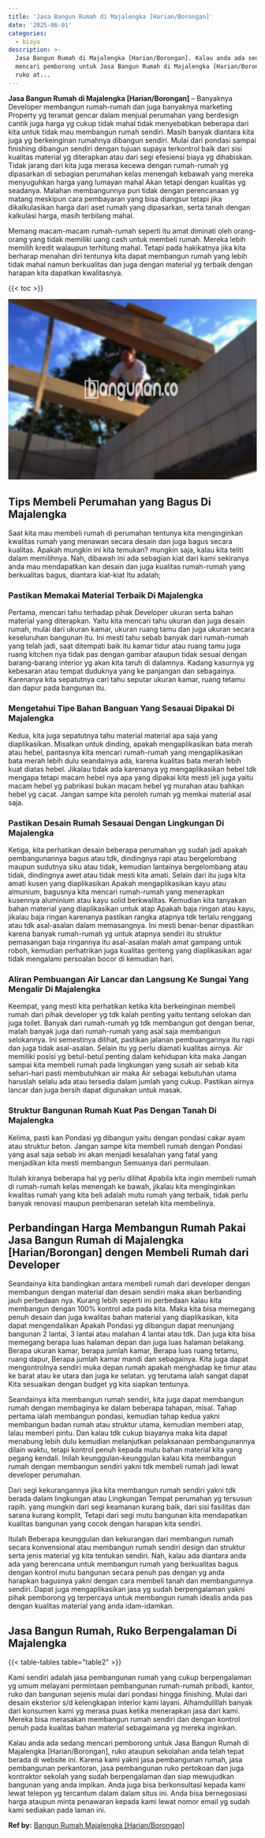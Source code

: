 ```yaml
---
title: 'Jasa Bangun Rumah di Majalengka [Harian/Borongan]'
date: '2025-06-01'
categories:
  - biaya
description: >-
  Jasa Bangun Rumah di Majalengka [Harian/Borongan]. Kalau anda ada sedang
  mencari pemborong untuk Jasa Bangun Rumah di Majalengka [Harian/Borongan],
  ruko at...
---
```


**Jasa Bangun Rumah di Majalengka \[Harian/Borongan\]** – Banyaknya Developer membangun rumah-rumah dan juga banyaknya marketing Property yg teramat gencar dalam menjual perumahan yang berdesign cantik juga harga yg cukup tidak mahal tidak menyebabkan beberapa dari kita untuk tidak mau membangun rumah sendiri. Masih banyak diantara kita juga yg berkeinginan rumahnya dibangun sendiri. Mulai dari pondasi sampai finishing dibangun sendiri dengan tujuan supaya terkontrol baik dari sisi kualitas material yg diterapkan atau dari segi efesiensi biaya yg dihabiskan. Tidak jarang dari kita juga merasa kecewa dengan rumah-rumah yg dipasarkan di sebagian perumahan kelas menengah kebawah yang mereka menyuguhkan harga yang lumayan mahal Akan tetapi dengan kualitas yg seadanya. Malahan membangunnya pun tidak dengan perencanaan yg matang meskipun cara pembayaran yang bisa diangsur tetapi jika dikalkulasikan harga dari aset rumah yang dipasarkan, serta tanah dengan kalkulasi harga, masih terbilang mahal.

Memang macam-macam rumah-rumah seperti itu amat diminati oleh orang-orang yang tidak memiliki uang cash untuk membeli rumah. Mereka lebih memilih kredit walaupun terhitung mahal. Tetapi pada hakikatnya jika kita berharap menahan diri tentunya kita dapat membangun rumah yang lebih tidak mahal namun berkualitas dan juga dengan material yg terbaik dengan harapan kita dapatkan kwalitasnya.

{{< toc >}}

![Jasa Bangun Rumah di Majalengka [Harian/Borongan]](/images/borong-bangunan-11.png)

## Tips Membeli Perumahan yang Bagus Di Majalengka

Saat kita mau membeli rumah di perumahan tentunya kita menginginkan kwalitas rumah yang menawan secara desain dan juga bagus secara kualitas. Apakah mungkin ini kita temukan? mungkin saja, kalau kita teliti dalam memilihnya. Nah, dibawah ini ada sebagian kiat dari kami sekiranya anda mau mendapatkan kan desain dan juga kualitas rumah-rumah yang berkualitas bagus, diantara kiat-kiat Itu adalah;

### Pastikan Memakai Material Terbaik Di Majalengka

Pertama, mencari tahu terhadap pihak Developer ukuran serta bahan material yang diterapkan. Yaitu kita mencari tahu ukuran dan juga desain rumah, mulai dari ukuran kamar, ukuran ruang tamu dan juga ukuran secara keseluruhan bangunan itu. Ini mesti tahu sebab banyak dari rumah-rumah yang telah jadi, saat ditempati baik itu kamar tidur atau ruang tamu juga ruang kitchen nya tidak pas dengan gambar ataupun tidak sesuai dengan barang-barang interior yg akan kita taruh di dalamnya. Kadang kasurnya yg kebesaran atau tempat duduknya yang ke panjangan dan sebagainya. Karenanya kita sepatutnya cari tahu seputar ukuran kamar, ruang tetamu dan dapur pada bangunan itu.

### Mengetahui Tipe Bahan Banguan Yang Sesauai Dipakai Di Majalengka

Kedua, kita juga sepatutnya tahu material material apa saja yang diaplikasikan. Misalkan untuk dinding, apakah mengaplikasikan bata merah atau hebel, pantasnya kita mencari rumah-rumah yang mengaplikasikan bata merah lebih dulu seandainya ada, karena kualitas bata merah lebih kuat diatas hebel. Jikalau tidak ada karenanya yg mengaplikasikan hebel tdk mengapa tetapi macam hebel nya apa yang dipakai kita mesti jeli juga yaitu macam hebel yg pabrikasi bukan macam hebel yg murahan atau bahkan hebel yg cacat. Jangan sampe kita peroleh rumah yg memkai material asal saja.

### Pastikan Desain Rumah Sesauai Dengan Lingkungan Di Majalengka

Ketiga, kita perhatikan desain beberapa perumahan yg sudah jadi apakah pembangunannya bagus atau tdk, dindingnya rapi atau bergelombang maupun sudutnya siku atau tidak, kemudian lantainya bergelombang atau tidak, dindingnya awet atau tidak mesti kita amati. Selain dari itu juga kita amati kusen yang diaplikasikan Apakah mengaplikasikan kayu atau almunium, bagusnya kita mencari rumah-rumah yang menerapkan kusennya aluminium atau kayu solid berkwalitas. Kemudian kita tanyakan bahan material yang diaplikasikan untuk atap Apakah baja ringan atau kayu, jikalau baja ringan karenanya pastikan rangka atapnya tdk terlalu renggang atau tdk asal-asalan dalam memasangnya. Ini mesti benar-benar dipastikan karena banyak rumah-rumah yg untuk atapnya sendiri itu struktur pemasangan baja ringannya itu asal-asalan malah amat gampang untuk roboh, kemudian perhatrikan juga kualitas genteng yang diaplikasikan agar tidak mengalami persoalan bocor di kemudian hari.

### Aliran Pembuangan Air Lancar dan Langsung Ke Sungai Yang Mengalir Di Majalengka

Keempat, yang mesti kita perhatikan ketika kita berkeinginan membeli rumah dari pihak developer yg tdk kalah penting yaitu tentang selokan dan juga toilet. Banyak dari rumah-rumah yg tdk membangun got dengan benar, malah banyak juga dari rumah-rumah yang asal saja membangun selokannya. Ini semestinya dilihat, pastikan jalanan pembuangannya itu rapi dan juga tidak asal-asalan. Selain itu yg perlu diamati kualitas airnya. Air memiliki posisi yg betul-betul penting dalam kehidupan kita maka Jangan sampai kita membeli rumah pada lingkungan yang susah air sebab kita sehari-hari pasti membutuhkan air maka Air sebagai kebutuhan utama haruslah selalu ada atau tersedia dalam jumlah yang cukup. Pastikan airnya lancar dan juga bersih dapat digunakan untuk masak.

### Struktur Bangunan Rumah Kuat Pas Dengan Tanah Di Majalengka

Kelima, pasti kan Pondasi yg dibangun yaitu dengan pondasi cakar ayam atau struktur beton. Jangan sampe kita membeli rumah dengan Pondasi yang asal saja sebab ini akan menjadi kesalahan yang fatal yang menjadikan kita mesti membangun Semuanya dari permulaan.

Itulah kiranya beberapa hal yg perlu dilihat Apabila kita ingin membeli rumah di rumah-rumah kelas menengah ke bawah, jikalau kita menginginkan kwalitas rumah yang kita beli adalah mutu rumah yang terbaik, tidak perlu banyak renovasi maupun pembenaran setelah kita membelinya.

## Perbandingan Harga Membangun Rumah Pakai Jasa Bangun Rumah di Majalengka \[Harian/Borongan\] dengen Membeli Rumah dari Developer

Seandainya kita bandingkan antara membeli rumah dari developer dengan membangun dengan material dan desain sendiri maka akan berbanding jauh perbedaan nya. Kurang lebih seperti ini perbedaan kalau kita membangun dengan 100% kontrol ada pada kita. Maka kita bisa memegang penuh desain dan juga kwalitas bahan material yang diaplikasikan, kita dapat mengendalikan Apakah Pondasi yg dibangun dapat menunjang bangunan 2 lantai, 3 lantai atau malahan 4 lantai atau tdk. Dan juga kita bisa memegang berapa luas halaman depan dan juga luas halaman belakang. Berapa ukuran kamar, berapa jumlah kamar, Berapa luas ruang tetamu, ruang dapur, Berapa jumlah kamar mandi dan sebagainya. Kita juga dapat mengontrolnya sendiri muka depan rumah apakah menghadap ke timur atau ke barat atau ke utara dan juga ke selatan. yg terutama ialah sangat dapat Kita sesuaikan dengan budget yg kita siapkan tentunya.

Seandainya kita membangun rumah sendiri, kita juga dapat membangun rumah dengan membaginya ke dalam beberapa tahapan, misal. Tahap pertama ialah membangun pondasi, kemudian tahap kedua yakni membangun badan rumah atau struktur utama, kemudian memberi atap, lalau memberi pintu. Dan kalau tdk cukup biayanya maka kita dapat menabung lebih dulu kemudian melanjutkan pelaksanaan pembangunannya dilain waktu, tetapi kontrol penuh kepada mutu bahan material kita yang pegang kendali. Inilah keunggulan-keunggulan kalau kita membangun rumah dengan membangun sendiri yakni tdk membeli rumah jadi lewat developer perumahan.

Dari segi kekurangannya jika kita membangun rumah sendiri yakni tdk berada dalam lingkungan atau Lingkungan Tempat perumahan yg tersusun rapih. yang mungkin dari segi keamanan kurang baik, dari sisi fasilitas dan sarana kurang komplit, Tetapi dari segi mutu bangunan kita mendapatkan kualitas bangunan yang cocok dengan harapan kita sendiri.

Itulah Beberapa keunggulan dan kekurangan dari membangun rumah secara konvensional atau membangun rumah sendiri design dan struktur serta jenis material yg kita tentukan sendiri. Nah, kalau ada diantara anda ada yang berencana untuk membangun rumah yang berkualitas bagus dengan kontrol mutu bangunan secara penuh pas dengan yg anda harapkan bagusnya yakni dengan cara membeli tanah dan membangunnya sendiri. Dapat juga mengaplikasikan jasa yg sudah berpengalaman yakni pihak pemborong yg terpercaya untuk membangun rumah idealis anda pas dengan kualitas material yang anda idam-idamkan.

## Jasa Bangun Rumah, Ruko Berpengalaman Di Majalengka

{{< table-tables table="table2" >}}

Kami sendiri adalah jasa pembangunan rumah yang cukup berpengalaman yg umum melayani permintaan pembangunan rumah-rumah pribadi, kantor, ruko dan bangunan sejenis mulai dari pondasi hingga finishing. Mulai dari desain eksterior s/d kelengkapan interior kami layani. Alhamdulillah banyak dari konsumen kami yg merasa puas ketika menerapkan jasa dari kami. Mereka bisa merasakan membangun rumah sendiri dan dengan kontrol penuh pada kualitas bahan material sebagaimana yg mereka inginkan.

Kalau anda ada sedang mencari pemborong untuk Jasa Bangun Rumah di Majalengka \[Harian/Borongan\], ruko ataupun sekolahan anda telah tepat berada di website ini. Karena kami yakni jasa pembangunan rumah, jasa pembangunan perkantoran, jasa pembangunan ruko pertokoan dan juga kontraktor sekolah yang sudah berpengalaman dan siap mewujudkan bangunan yang anda impikan. Anda juga bisa berkonsultasi kepada kami lewat telepon yg tercantum dalam dalam situs ini. Anda bisa bernegosiasi harga ataupun minta penawaran kepada kami lewat nomor email yg sudah kami sediakan pada laman ini.

**Ref by:** [Bangun Rumah Majalengka [Harian/Borongan]](https://id.wikipedia.org/wiki/Bangun)
